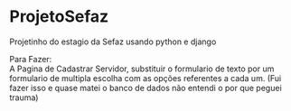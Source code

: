 # ProjetoSefaz
Projetinho do estagio da Sefaz usando python e django

Para Fazer:
<br>
A Pagina de Cadastrar Servidor, substituir o formulario de texto por um formulario de multipla escolha com as opções referentes a cada um. (Fui fazer isso e quase matei o banco de dados não entendi o por que peguei trauma)

